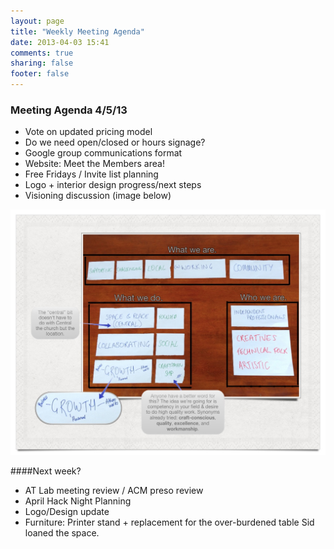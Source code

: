 ```yaml
---
layout: page
title: "Weekly Meeting Agenda"
date: 2013-04-03 15:41
comments: true
sharing: false
footer: false
---
```

### Meeting Agenda 4/5/13

* Vote on updated pricing model
* Do we need open/closed or hours signage?
* Google group communications format
* Website: Meet the Members area!
* Free Fridays / Invite list planning
* Logo + interior design progress/next steps
* Visioning discussion (image below)

<img src="/internal/images/athensworks-vision-markedup.jpg" />

####Next week?

* AT Lab meeting review / ACM preso review
* April Hack Night Planning
* Logo/Design update
* Furniture: Printer stand + replacement for the over-burdened table Sid loaned the space.





